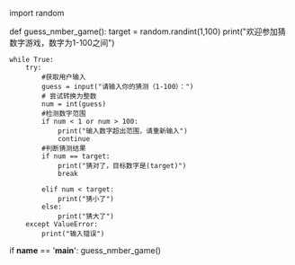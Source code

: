 import random

def guess_nmber_game():
    target = random.randint(1,100)
    print("欢迎参加猜数字游戏，数字为1-100之间")

    while True:
        try:
            #获取用户输入
            guess = input("请输入你的猜测（1-100）：")
            # 尝试转换为整数
            num = int(guess)
            #检测数字范围
            if num < 1 or num > 100:
                print("输入数字超出范围，请重新输入")
                continue
            #判断猜测结果
            if num == target:
                print("猜对了，目标数字是(target)")
                break

            elif num < target:
                print("猜小了")
            else:
                print("猜大了")
        except ValueError:
            print("输入错误")
if __name__ == '__main__':
    guess_nmber_game()


